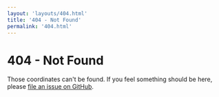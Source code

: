 ```yaml
---
layout: 'layouts/404.html'
title: '404 - Not Found'
permalink: '404.html'
---
```

# 404 - Not Found

Those coordinates can't be found. If you feel something should be here, please [file an issue on&nbsp;GitHub](https://github.com/smithtimmytim/smithtimmytim.com/issues/new).
